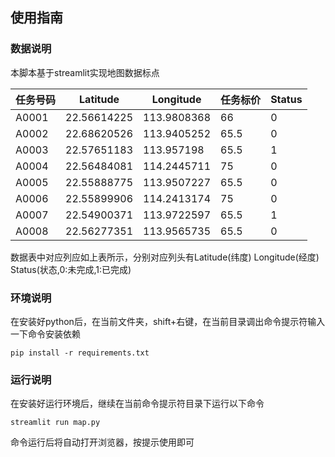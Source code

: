 ## 使用指南

### 数据说明

本脚本基于streamlit实现地图数据标点

| 任务号码 | Latitude    | Longitude   | 任务标价 | Status |
| -------- | ----------- | ----------- | -------- | ------ |
| A0001    | 22.56614225 | 113.9808368 | 66       | 0      |
| A0002    | 22.68620526 | 113.9405252 | 65.5     | 0      |
| A0003    | 22.57651183 | 113.957198  | 65.5     | 1      |
| A0004    | 22.56484081 | 114.2445711 | 75       | 0      |
| A0005    | 22.55888775 | 113.9507227 | 65.5     | 0      |
| A0006    | 22.55899906 | 114.2413174 | 75       | 0      |
| A0007    | 22.54900371 | 113.9722597 | 65.5     | 1      |
| A0008    | 22.56277351 | 113.9565735 | 65.5     | 0      |

数据表中对应列应如上表所示，分别对应列头有Latitude(纬度) Longitude(经度) Status(状态,0:未完成,1:已完成)

### 环境说明

在安装好python后，在当前文件夹，shift+右键，在当前目录调出命令提示符输入一下命令安装依赖

`pip install -r requirements.txt `

### 运行说明

在安装好运行环境后，继续在当前命令提示符目录下运行以下命令

`streamlit run map.py`

命令运行后将自动打开浏览器，按提示使用即可